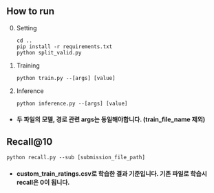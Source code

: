 ## How to run

0. Setting
   ```
   cd ..
   pip install -r requirements.txt
   python split_valid.py
   ```
1. Training
   ```
   python train.py --[args] [value]
   ```
2. Inference
   ```
   python inference.py --[args] [value]
   ```

+ #### 두 파일의 모델, 경로 관련 args는 동일해야합니다. (train_file_name 제외)

## Recall@10
```
python recall.py --sub [submission_file_path]
```

+ #### custom_train_ratings.csv로 학습한 결과 기준입니다. 기존 파일로 학습시 recall은 0이 됩니다.